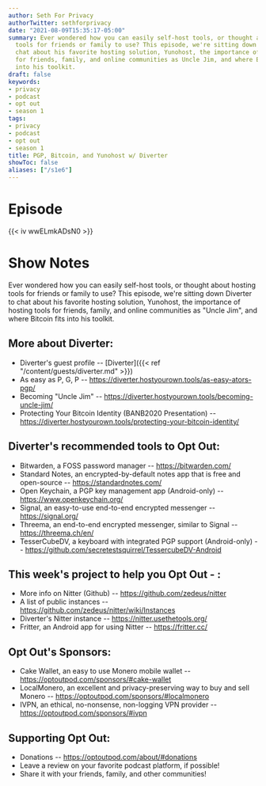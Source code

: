 ```yaml
---
author: Seth For Privacy
authorTwitter: sethforprivacy
date: "2021-08-09T15:35:17-05:00"
summary: Ever wondered how you can easily self-host tools, or thought about hosting
  tools for friends or family to use? This episode, we're sitting down Diverter to
  chat about his favorite hosting solution, Yunohost, the importance of hosting tools
  for friends, family, and online communities as Uncle Jim, and where Bitcoin fits
  into his toolkit.
draft: false
keywords:
- privacy
- podcast
- opt out
- season 1
tags:
- privacy
- podcast
- opt out
- season 1
title: PGP, Bitcoin, and Yunohost w/ Diverter
showToc: false
aliases: ["/s1e6"]
---
```


# Episode

<div id="buzzsprout-player-9000082"></div><script src="https://www.buzzsprout.com/1790481/9000082-pgp-bitcoin-and-yunohost-w-diverter.js?container_id=buzzsprout-player-9000082&player=small" type="text/javascript" charset="utf-8"></script>

{{< iv wwELmkADsN0 >}}

# Show Notes

Ever wondered how you can easily self-host tools, or thought about hosting tools for friends or family to use? This episode, we're sitting down Diverter to chat about his favorite hosting solution, Yunohost, the importance of hosting tools for friends, family, and online communities as "Uncle Jim", and where Bitcoin fits into his toolkit.

## More about Diverter:

- Diverter's guest profile -- [Diverter]({{< ref "/content/guests/diverter.md" >}})
- As easy as P, G, P -- https://diverter.hostyourown.tools/as-easy-ators-pgp/
- Becoming "Uncle Jim" -- https://diverter.hostyourown.tools/becoming-uncle-jim/
- Protecting Your Bitcoin Identity (BANB2020 Presentation) -- https://diverter.hostyourown.tools/protecting-your-bitcoin-identity/

## Diverter's recommended tools to Opt Out:

- Bitwarden, a FOSS password manager -- https://bitwarden.com/
- Standard Notes, an encrypted-by-default notes app that is free and open-source -- https://standardnotes.com/
- Open Keychain, a PGP key management app (Android-only) -- https://www.openkeychain.org/
- Signal, an easy-to-use end-to-end encrypted messenger -- https://signal.org/
- Threema, an end-to-end encrypted messenger, similar to Signal -- https://threema.ch/en/
- TesserCubeDV, a keyboard with integrated PGP support (Android-only) -- https://github.com/secretestsquirrel/TessercubeDV-Android

## This week's project to help you Opt Out - :

- More info on Nitter (Github) -- https://github.com/zedeus/nitter
- A list of public instances -- https://github.com/zedeus/nitter/wiki/Instances
- Diverter's Nitter instance -- https://nitter.usethetools.org/
- Fritter, an Android app for using Nitter -- https://fritter.cc/

## Opt Out's Sponsors:

- Cake Wallet, an easy to use Monero mobile wallet -- https://optoutpod.com/sponsors/#cake-wallet
- LocalMonero, an excellent and privacy-preserving way to buy and sell Monero -- https://optoutpod.com/sponsors/#localmonero
- IVPN, an ethical, no-nonsense, non-logging VPN provider -- https://optoutpod.com/sponsors/#ivpn

## Supporting Opt Out:

- Donations -- https://optoutpod.com/about/#donations
- Leave a review on your favorite podcast platform, if possible!
- Share it with your friends, family, and other communities!
